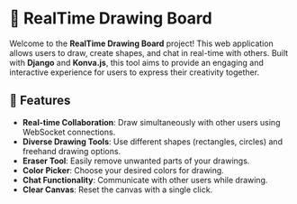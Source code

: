 # 🎨 RealTime Drawing Board

Welcome to the **RealTime Drawing Board** project! This web application allows users to draw, create shapes, and chat in real-time with others. Built with **Django** and **Konva.js**, this tool aims to provide an engaging and interactive experience for users to express their creativity together.

## 🌟 Features

- **Real-time Collaboration**: Draw simultaneously with other users using WebSocket connections.
- **Diverse Drawing Tools**: Use different shapes (rectangles, circles) and freehand drawing options.
- **Eraser Tool**: Easily remove unwanted parts of your drawings.
- **Color Picker**: Choose your desired colors for drawing.
- **Chat Functionality**: Communicate with other users while drawing.
- **Clear Canvas**: Reset the canvas with a single click.
